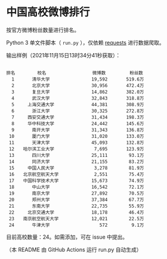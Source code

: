 
# 中国高校微博排行

按官方微博粉丝数量进行排名。

Python 3 单文件脚本（ `run.py` ），仅依赖 [requests](https://github.com/psf/requests) 进行数据爬取。

输出样例（2021年11月15日13时34分41秒获取）：

```

排名　　　　　校名　　　　　         微博数         粉丝数
  1　　　　清华大学　　　　         19,592       519.6万
  2　　　　北京大学　　　　         30,956       472.4万
  3　　　　复旦大学　　　　         14,862       382.0万
  4　　　　武汉大学　　　　         32,843       318.8万
  5　　　上海交通大学　　　         44,381       308.9万
  6　　　　浙江大学　　　　         30,325       272.8万
  7　　　西安交通大学　　　         31,434       198.3万
  8　　　华中科技大学　　　         24,442       145.6万
  9　　　　南开大学　　　　         31,343       136.8万
 10　　　　厦门大学　　　　         31,020       133.0万
 11　　　　天津大学　　　　         45,093       132.8万
 12　　哈尔滨工业大学　　　          7,695       123.9万
 13　　　　四川大学　　　　         25,111        93.1万
 14　　　　同济大学　　　　         21,155        83.2万
 15　　　中国人民大学　　　          3,278        81.9万
 16　　北京航空航天大学　　          2,551        75.4万
 17　　中国科学技术大学　　         15,673        74.9万
 18　　　　中山大学　　　　         16,542        72.1万
 19　　　　南京大学　　　　         27,892        70.5万
 20　　　　郑州大学　　　　         37,384        67.7万
 21　　　　东南大学　　　　         22,735        55.9万
 22　　　北京交通大学　　　         18,178        46.4万
 23　　南京航空航天大学　　         12,021        22.5万
 24　　　　牛津大学　　　　            572         9.1万

```

目前高校数量：24。如需添加，可在 issue 中提出。

（本 README 由 GitHub Actions 运行 run.py 自动生成）
